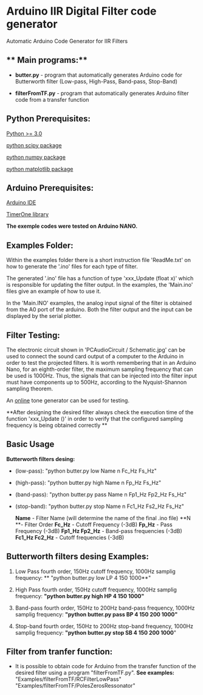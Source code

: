 # Arduino IIR Digital Filter code generator

Automatic Arduino Code Generator for IIR Filters 

## ** Main programs:**

- **butter.py** - program that automatically generates Arduino code for Butterworth filter  (Low-pass, High-Pass, Band-pass, Stop-Band)
 
- **filterFromTF.py** - program that automatically generates Arduino filter code from a transfer function 
 
## Python Prerequisites:

[Python >= 3.0](https://www.python.org/)
 
[python scipy package](https://www.scipy.org/install.html)
 
[python numpy package](https://numpy.org/install/)
 
[python matplotlib package](https://matplotlib.org/stable/users/installing.html)
 
## Arduino Prerequisites:

[Arduino IDE](https://www.arduino.cc/en/software)

[TimerOne library](https://www.arduino.cc/reference/en/libraries/timerone/)

**The exemple codes were tested on Arduino NANO.**

## Examples Folder:

Within the examples folder there is a short instruction file 'ReadMe.txt' on how to generate the '.ino' files for each type of filter. 

The generated '.ino' file has a function of type 'xxx_Update (float x)' which is responsible for updating the filter output. In the examples, the 'Main.ino' files give an example of how to use it. 

In the 'Main.INO' examples, the analog input signal of the filter is obtained from the A0 port of the arduino. Both the filter output and the input can be displayed by the serial plotter. 

## Filter Testing:

The electronic circuit shown in 'PCAudioCircuit / Schematic.jpg' can be used to connect the sound card output of a computer to the Arduino in order to test the projected filters. It is worth remembering that in an Arduino Nano, for an eighth-order filter, the maximum sampling frequency that can be used is 1000Hz. Thus, the signals that can be injected into the filter input must have components up to 500Hz, according to the Nyquist-Shannon sampling theorem.

An [online](https://www.szynalski.com/tone-generator/) tone generator can be used for testing. 

**After designing the desired filter always check the execution time of the function 'xxx_Update ()' in order to verify that the configured sampling frequency is being obtained correctly **

## Basic Usage

 **Butterworth filters desing:**

- (low-pass): "python butter.py low Name n Fc_Hz Fs_Hz"

- (high-pass): "python butter.py high Name n Fp_Hz Fs_Hz"

- (band-pass): "python butter.py pass Name n Fp1_Hz Fp2_Hz Fs_Hz"

- (stop-band): "python butter.py stop Name n Fc1_Hz Fs2_Hz Fs_Hz"

	**Name** - Filter Name (will determine the name of the final .ino file)
	**N **- Filter Order
	**Fc_Hz** - Cutoff Frequency (-3dB)
	**Fp_Hz** - Pass Frequency (-3dB)
	**Fp1_Hz Fp2_Hz** - Band-pass frequencies (-3dB)
	**Fc1_Hz Fc2_Hz** - Cutoff frequencies (-3dB)

## Butterworth filters desing Examples:
1. Low Pass fourth order, 150Hz cutoff frequency, 1000Hz samplig frequency:
** "python butter.py low LP 4 150 1000**"

1. High Pass fourth order, 150Hz cutoff frequency, 1000Hz samplig frequency: 
 **"python butter.py high HP 4 150 1000"**

1. Band-pass fourth order, 150Hz to 200Hz band-pass frequency, 1000Hz samplig frequency: 
**"python butter.py pass BP 4 150 200 1000"**

1. Stop-band fourth order, 150Hz to 200Hz stop-band frequency, 1000Hz samplig frequency:
**"python butter.py stop SB 4 150 200 1000**"


## Filter from tranfer function:

- It is possible to obtain code for Arduino from the transfer function of the desired filter using a program "filterFromTF.py".
**See examples:**
	 "Examples/filterFromTF/RCFilterLowPass"
	"Examples/filterFromTF/PolesZerosRessonator"




